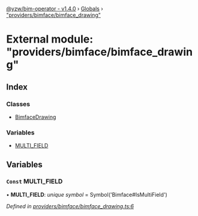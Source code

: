 [@yzw/bim-operator - v1.4.0](../README.md) › [Globals](../globals.md) › ["providers/bimface/bimface_drawing"](_providers_bimface_bimface_drawing_.md)

# External module: "providers/bimface/bimface_drawing"

## Index

### Classes

* [BimfaceDrawing](../classes/_providers_bimface_bimface_drawing_.bimfacedrawing.md)

### Variables

* [MULTI_FIELD](_providers_bimface_bimface_drawing_.md#const-multi_field)

## Variables

### `Const` MULTI_FIELD

• **MULTI_FIELD**: *unique symbol* =  Symbol('Bimface#IsMultiField')

*Defined in [providers/bimface/bimface_drawing.ts:6](https://github.com/youkaisteve/bim-operator/blob/16b53dc/src/providers/bimface/bimface_drawing.ts#L6)*
